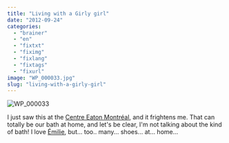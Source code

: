 ```yaml
---
title: "Living with a Girly girl"
date: "2012-09-24"
categories: 
  - "brainer"
  - "en"
  - "fixtxt"
  - "fiximg"
  - "fixlang"
  - "fixtags"
  - "fixurl"
image: "WP_000033.jpg"
slug: "living-with-a-girly-girl"
---
```


![](images/WP_000033.jpg "WP_000033")

I just saw this at the [Centre Eaton Montréal](https://www.centreeatondemontreal.com/en/), and it frightens me. That can totally be our bath at home, and let's be clear, I'm not talking about the kind of bath! I love [Émilie](https://twitter.com/EmilieJolie), but... too.. many... shoes... at... home...
